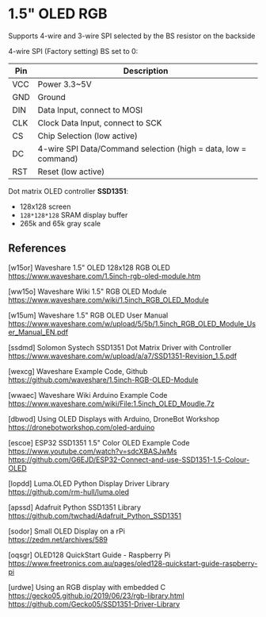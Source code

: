 # 1.5" OLED RGB

Supports 4-wire and 3-wire SPI selected by the BS resistor on the backside 

4-wire SPI (Factory setting) BS set to 0:

Pin        | Description
-----------|--------------
VCC        | Power 3.3~5V
GND        | Ground
DIN        | Data Input, connect to MOSI
CLK        | Clock Data Input, connect to SCK
CS         | Chip Selection (low active)
DC         | 4-wire SPI Data/Command selection (high = data, low = command)
RST        | Reset (low active)

Dot matrix OLED controller **SSD1351**:

* 128x128 screen
* `128*128*128` SRAM display buffer
* 265k and 65k gray scale

## References

[w15or] Waveshare 1.5" OLED 128x128 RGB OLED  
https://www.waveshare.com/1.5inch-rgb-oled-module.htm

[ww15o] Waveshare Wiki 1.5" RGB OLED Module  
https://www.waveshare.com/wiki/1.5inch_RGB_OLED_Module

[w15um] Waveshare 1.5" RGB OLED User Manual  
https://www.waveshare.com/w/upload/5/5b/1.5inch_RGB_OLED_Module_User_Manual_EN.pdf

[ssdmd] Solomon Systech SSD1351 Dot Matrix Driver with Controller  
https://www.waveshare.com/w/upload/a/a7/SSD1351-Revision_1.5.pdf

[wexcg] Waveshare Example Code, Github  
https://github.com/waveshare/1.5inch-RGB-OLED-Module

[wwaec] Waveshare Wiki Arduino Example Code   
https://www.waveshare.com/wiki/File:1.5inch_OLED_Moudle.7z

[dbwod] Using OLED Displays with Arduino, DroneBot Workshop
https://dronebotworkshop.com/oled-arduino

[escoe] ESP32 SSD1351 1.5" Color OLED Example Code  
https://www.youtube.com/watch?v=sdcXBASJwMs  
https://github.com/G6EJD/ESP32-Connect-and-use-SSD1351-1.5-Colour-OLED

[lopdd] Luma.OLED Python Display Driver Library  
https://github.com/rm-hull/luma.oled

[apssd] Adafruit Python SSD1351 Library  
https://github.com/twchad/Adafruit_Python_SSD1351

[sodor] Small OLED Display on a rPi  
https://zedm.net/archives/589

[oqsgr] OLED128 QuickStart Guide - Raspberry Pi  
https://www.freetronics.com.au/pages/oled128-quickstart-guide-raspberry-pi

[urdwe] Using an RGB display with embedded C  
https://gecko05.github.io/2019/06/23/rgb-library.html  
https://github.com/Gecko05/SSD1351-Driver-Library
